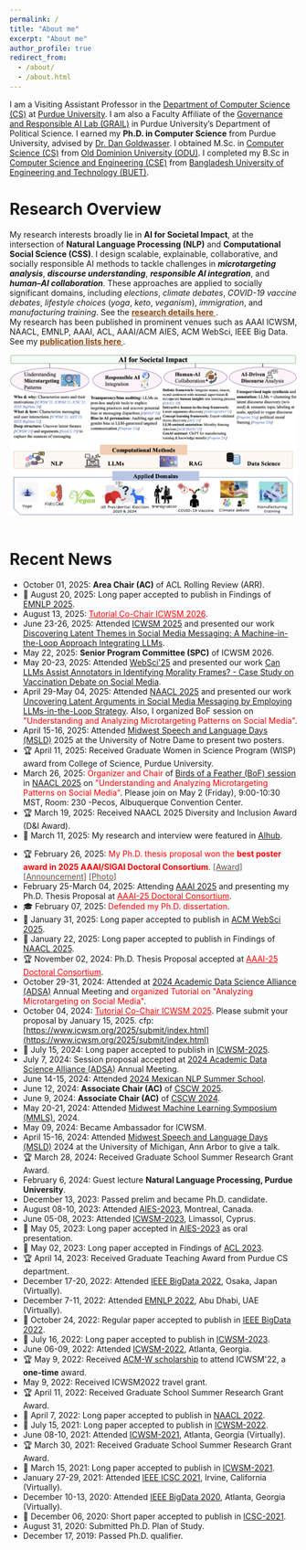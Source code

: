 ```yaml
---
permalink: /
title: "About me"
excerpt: "About me"
author_profile: true
redirect_from: 
  - /about/
  - /about.html
---
```

I am a Visiting Assistant Professor in the [Department of Computer Science (CS)](https://www.cs.purdue.edu/) at [Purdue University](https://www.purdue.edu/). I am also a Faculty Affiliate of the [Governance and Responsible AI Lab (GRAIL)](https://www.grail-lab.org/) in Purdue University’s Department of Political Science. I earned my **Ph.D. in Computer Science** from Purdue University, advised by [Dr. Dan Goldwasser](https://www.cs.purdue.edu/homes/dgoldwas/). I obtained M.Sc. in [Computer Science (CS)](https://odu.edu/compsci) from [Old Dominion University (ODU)](https://www.odu.edu/#prospective). I completed my B.Sc in [Computer Science and Engineering (CSE)](https://cse.buet.ac.bd/) from [Bangladesh University of Engineering and Technology (BUET)](http://www.buet.ac.bd/).
<!--- Prior to joining ODU, I worked as a software developer on the R&D team of [Dohatec New Media](http://www.dohatec.com/) for two years. -->

Research Overview
======
My research interests broadly lie in **AI for Societal Impact**, at the intersection of **Natural Language Processing (NLP)** and **Computational Social Science (CSS)**. I design scalable, explainable, collaborative, and socially responsible AI methods to tackle challenges in ***microtargeting analysis***, ***discourse understanding***, ***responsible AI integration***, and ***human–AI collaboration***. These approaches are applied to socially significant domains, including *elections*, *climate debates*, *COVID-19 vaccine debates*, *lifestyle choices* (*yoga*, *keto*, *veganism*), *immigration*, and *manufacturing training*. See the <a href="https://tunazislam.github.io/research/" style="color: #8B4513;" > <b>research details here</b> </a>. 
<br>
My research has been published in prominent venues such as AAAI ICWSM, NAACL, EMNLP, AAAI, ACL, AAAI/ACM AIES, ACM WebSci, IEEE Big Data.
See my <a href="https://tunazislam.github.io/publications/" style="color: #8B4513;" > <b>publication lists here </b> </a>. 
<div>
<img src="/images/research.png" style="width: 950px; height: auto;">
</div>
<br>

Recent News
======
* October 01, 2025: **Area Chair (AC)** of ACL Rolling Review (ARR).
* &#x1F4DD; August 20, 2025: Long paper accepted to publish in Findings of [EMNLP 2025](https://2025.emnlp.org/).
* August 13, 2025: <a style="color:red" href="https://www.icwsm.org/2026/organization.html">Tutorial Co-Chair ICWSM 2026</a>. 
* June 23-26, 2025: Attended [ICWSM 2025](https://www.icwsm.org/2025/index.html) and presented our work [Discovering Latent Themes in Social Media Messaging: A Machine-in-the-Loop Approach Integrating LLMs](https://ojs.aaai.org/index.php/ICWSM/article/view/35850). 
* May 22, 2025: **Senior Program Committee (SPC)** of ICWSM 2026.
* May 20-23, 2025: Attended [WebSci'25](https://www.websci25.org/) and presented our work [Can LLMs Assist Annotators in Identifying Morality Frames? - Case Study on Vaccination Debate on Social Media](https://dl.acm.org/doi/10.1145/3717867.3717902). 
* April 29-May 04, 2025: Attended [NAACL 2025](https://2025.naacl.org/) and presented our work [Uncovering Latent Arguments in Social Media Messaging by Employing LLMs-in-the-Loop Strategy](https://aclanthology.org/2025.findings-naacl.413/). Also, I organized BoF session on <span style="color:red">"Understanding and Analyzing Microtargeting Patterns on Social Media"</span>.
* April 15-16, 2025: Attended [Midwest Speech and Language Days (MSLD)](https://nlp.nd.edu/msld25/) 2025 at the University of Notre Dame to present two posters.
* &#x1F3C6; April 11, 2025: Received Graduate Women in Science Program (WISP) award from College of Science, Purdue University.
* March 26, 2025: <span style="color:red">Organizer and Chair</span> of [Birds of a Feather (BoF) session](https://2025.naacl.org/calls/affinity/) in [NAACL 2025](https://2025.naacl.org/) on <span style="color:red">"Understanding and Analyzing Microtargeting Patterns on Social Media"</span>. Please join on May 2 (Friday), 9:00-10:30 MST, Room: 230 -Pecos, Albuquerque Convention Center.
* &#x1F3C6; March 19, 2025: Received NAACL 2025 Diversity and Inclusion Award (D&I Award).
* &#x1F4F0; March 11, 2025: My research and interview were featured in [AIhub](https://aihub.org/2025/03/11/interview-with-tunazzina-islam-understand-microtargeting-and-activity-patterns-on-social-media/).
<!--- * March 10, 2025: Joined as AI Forge Visiting Assistant Professor at [Purdue Computer Science](https://www.cs.purdue.edu/). -->
* &#x1F3C6; February 26, 2025: <span style="color:red"> My Ph.D. thesis proposal won the **best poster award in 2025 AAAI/SIGAI Doctoral Consortium**</span>. <a href="https://aaai.org/about-aaai/aaai-awards/aaai-25-paper-awards/" style="color: #5f5147;" onmouseover="this.style.color='black';" onmouseout="this.style.color='#5f5147';">[Award]</a> <a href="https://tunazislam.github.io/files/AAAI 2025 DC best poster.pdf" style="color: #5f5147;" onmouseover="this.style.color='black';" onmouseout="this.style.color='#5f5147';">[Announcement]</a> <a href="https://tunazislam.github.io/images/Best_Poster_Award_AAAI_DC_2025.jpeg" style="color: #5f5147;" onmouseover="this.style.color='black';" onmouseout="this.style.color='#5f5147';">[Photo]</a>
* February 25-March 04, 2025: Attending [AAAI 2025](https://aaai.org/conference/aaai/aaai-25/) and presenting my Ph.D. Thesis Proposal at <a style="color:red" href="https://aaai.org/conference/aaai/aaai-25/doctoral-consortium-call/">AAAI-25 Doctoral Consortium</a>.
* &#x1F393; February 07, 2025: <span style="color:red"> Defended my Ph.D. dissertation</span>.
* &#x1F4DD; January 31, 2025: Long paper accepted to publish in [ACM WebSci 2025](https://www.websci25.org/).
* &#x1F4DD; January 22, 2025: Long paper accepted to publish in Findings of [NAACL 2025](https://2025.naacl.org/).
* &#x1F3C6; November 02, 2024: Ph.D. Thesis Proposal accepted at <a style="color:red" href="https://aaai.org/conference/aaai/aaai-25/doctoral-consortium-call/">AAAI-25 Doctoral Consortium</a>.
* October 29-31, 2024: Attended at [2024 Academic Data Science Alliance (ADSA)](https://academicdatascience.org/adsa-meetings/2024-adsa-annual-meeting/) Annual Meeting and <span style="color:red"> organized Tutorial on "Analyzing Microtargeting on Social Media"</span>.
* October 04, 2024: <a style="color:red" href="https://www.icwsm.org/2025/organization/index.html#">Tutorial Co-Chair ICWSM 2025</a>. Please submit your proposal by January 15, 2025. cfp: [https://www.icwsm.org/2025/submit/index.html](https://www.icwsm.org/2025/submit/index.html)
* &#x1F4DD; July 15, 2024: Long paper accepted to publish in [ICWSM-2025](https://www.icwsm.org/2025/).
* July 7, 2024: Session proposal accepted at [2024 Academic Data Science Alliance (ADSA)](https://academicdatascience.org/adsa-meetings/2024-adsa-annual-meeting/) Annual Meeting.
* June 14-15, 2024: Attended [2024 Mexican NLP Summer School](https://ampln.github.io/escuelaverano2024/).
* June 12, 2024: **Associate Chair (AC)** of [CSCW 2025](https://cscw.acm.org/2025/).
* June 9, 2024: **Associate Chair (AC)** of [CSCW 2024](https://cscw.acm.org/2024/).
* May 20-21, 2024: Attended [Midwest Machine Learning Symposium (MMLS)](https://midwest-ml.org/2024/), 2024.
* May 09, 2024: Became Ambassador for ICWSM.
* April 15-16, 2024: Attended [Midwest Speech and Language Days (MSLD)](https://ai.engin.umich.edu/news/midwest-speech-and-language-days/) 2024 at the University of Michigan, Ann Arbor to give a talk.
* &#x1F3C6; March 28, 2024: Received Graduate School Summer Research Grant Award.
* February 6, 2024: Guest lecture **Natural Language Processing, Purdue University**.
* December 13, 2023: Passed prelim and became Ph.D. candidate.
* August 08-10, 2023: Attended [AIES-2023](https://www.aies-conference.com/2023/), Montreal, Canada.
* June 05-08, 2023: Attended [ICWSM-2023](https://www.icwsm.org/2023/index.html/), Limassol, Cyprus.
* &#x1F4DD; May 05, 2023: Long paper accepted in [AIES-2023](https://www.aies-conference.com/2023/) as oral presentation.
* &#x1F4DD; May 02, 2023: Long paper accepted in Findings of [ACL 2023](https://2023.aclweb.org/).
* &#x1F3C6; April 14, 2023: Received Graduate Teaching Award from Purdue CS department.
* December 17-20, 2022: Attended [IEEE BigData 2022](https://bigdataieee.org/BigData2022/), Osaka, Japan (Virtually).
* December 7-11, 2022: Attended [EMNLP 2022](https://2022.emnlp.org/), Abu Dhabi, UAE (Virtually).
* &#x1F4DD; October 24, 2022: Regular paper accepted to publish in [IEEE BigData 2022](https://bigdataieee.org/BigData2022/).
* &#x1F4DD; July 16, 2022: Long paper accepted to publish in [ICWSM-2023](https://www.icwsm.org/2023/index.html/).
* June 06-09, 2022: Attended [ICWSM-2022](https://www.icwsm.org/2022/index.html), Atlanta, Georgia.
* &#x1F3C6; May 9, 2022: Received [ACM-W scholarship](https://women.acm.org/scholars/acm-w-scholars/tunazzina-islam/) to attend ICWSM'22, a **one-time** award.
* May 9, 2022: Received ICWSM2022 travel grant.
* &#x1F3C6; April 11, 2022: Received Graduate School Summer Research Grant Award.
* &#x1F4DD; April 7, 2022: Long paper accepted to publish in [NAACL 2022](https://2022.naacl.org/).
* &#x1F4DD; July 15, 2021: Long paper accepted to publish in [ICWSM-2022](https://www.icwsm.org/2022/index.html/).
* June 08-10, 2021: Attended [ICWSM-2021](https://www.icwsm.org/2021/index.html), Atlanta, Georgia (Virtually).
* &#x1F3C6; March 30, 2021: Received Graduate School Summer Research Grant Award.
* &#x1F4DD; March 15, 2021: Long paper accepted to publish in [ICWSM-2021](https://www.icwsm.org/2021/index.html).
* January 27-29, 2021: Attended [IEEE ICSC 2021](https://semanticcomputing.wixsite.com/icsc2021), Irvine, California (Virtually).
* December 10-13, 2020: Attended [IEEE BigData 2020](https://bigdataieee.org/BigData2020/), Atlanta, Georgia (Virtually).
* &#x1F4DD; December 06, 2020: Short paper accepted to publish in [ICSC-2021](https://www.semanticcomputing.org/).
* August 31, 2020: Submitted Ph.D. Plan of Study.
* December 17, 2019: Passed Ph.D. qualifier.

<!-- <span style="color: red">I’m on the academic job market 2024. I welcome any potential opportunities to connect and discuss how I can be a good fit for potential roles.</span>
<a href="https://tunazislam.github.io/files/CV_Tunazzina_Islam.pdf" style="color: blue;" > [CV]</a>
<a href="https://tunazislam.github.io/files/Research_Statement_Tunazzina_Islam.pdf" style="color: blue;" > [Research Statement]</a>
<a href="https://tunazislam.github.io/files/Teaching_Statement_Tunazzina_Islam.pdf" style="color: blue;" > [Teaching Statement]</a> -->
<!-- <a href="https://tunazislam.github.io/files/Diversity_Statement_Tunazzina_Islam.pdf" style="color: blue;" > [Diversity Statement]</a> -->

<!-- See my <a href="https://tunazislam.github.io/publications/" style="color: #8B4513;" > <b>publications here </b> </a> 
======
My <a href="https://scholar.google.com/citations?user=YNChCGMAAAAJ&hl=en" style="color: #8B4513;" > <b> Google Scholar </b> </a> and <a href="https://www.researchgate.net/profile/Tunazzina_Islam" style="color: #8B4513;" > <b> ResearchGate </b> </a> profile. -->

<!---
* December 10-13, 2020: Attended [IEEE BigData 2020](https://bigdataieee.org/BigData2020/), Atlanta, Georgia (Virtually).
* August 31, 2020: Submitted Ph.D. Plan of Study.
* December 17, 2019: Passed Ph.D. qualifier.
* August 10-16, 2019: Attended [IJCAI-2019](https://ijcai19.org/), Macao, China.
* August 04-08, 2019: Attended [KDD 2019](https://www.kdd.org/kdd2019/), Anchoarge, Alaska.
* July 07-12, 2019: Attended International HPC Summer School [IHPCSS2019](https://ss19.ihpcss.org/), Kobe, Japan.
* January 7, 2019: Started Ph.D. in [Computer Science](https://www.cs.purdue.edu/) at [Purdue University, West Lafayette](https://www.purdue.edu/).
* October 15, 2018: Got admission offer for Ph.D. in [Computer Science](https://www.cs.purdue.edu/) from [Purdue University](https://www.purdue.edu/) beginning in Spring 2019. 
* June 07, 2019 : Paper accepted to publish in [WISDOM'19](https://sentic.net/wisdom/#wisdom2019) co-located with [KDD'19](https://www.kdd.org/kdd2019/), Anchorage, Alaska. 
* May 18, 2019 : Paper accepted for a presentation in [SocialNLP 2019](https://sites.google.com/site/socialnlp2019/) [@ IJCAI-2019](https://ijcai19.org/), Macao, China. 
* April 30, 2019: [Journal paper](https://ieeexplore.ieee.org/document/8703093) named "Analysis of Subtelomeric REXTAL Assemblies Using QUAST" is available online.
* April 12-13, 2019: Attended CRA-W Graduate Cohort Workshop, Chicago, IL.
* March 15, 2019: Selected to participate in the [IHPCSS2019](https://ss19.ihpcss.org/), Kobe, Japan.
* January 30, 2019: Paper accepted to publish in [TCBB journal](https://www.computer.org/web/tcbb).
* January 7, 2019: Started Ph.D. in [Computer Science](https://www.cs.purdue.edu/) at [Purdue University, West Lafayette](https://www.purdue.edu/).
* December 13-14, 2018: Attended [SCEC 2018](https://scec18.github.io/) in Delhi, India.
* October 15, 2018: Got admission offer for Ph.D. in [Computer Science](https://www.cs.purdue.edu/) from [Purdue University](https://www.purdue.edu/) with a Research Assistantship beginning in Spring 2019. 
* October 4, 2018: Awarded travel funding to attend Second Workshop on Software Challenges to Exascale Computing [SCEC 2018](https://scec18.github.io/).
* September 29, 2018: Attended [UM Explore Graduate Studies in CSE 2018 Workshop](https://www.eecs.umich.edu/cse/Explore_Grad_Studies/).
* Sepetember 26-28, 2018: Attended [GHC 2018](https://ghc.anitab.org/2018-attend/schedule-overview/poster-session/#biotech) in Houston, TX to present my research Poster.
* August 2018: Graduated with Master's degree in [Computer Science](https://odu.edu/compsci) from [Old Dominion University](https://www.odu.edu/#prospective), Norfolk, VA.
* July 26, 2018: Received travel award to attend [UM Explore Graduate Studies in CSE 2018 Workshop](https://www.eecs.umich.edu/cse/Explore_Grad_Studies/).
* April 24, 2018: Awarded as [Computer Science Outstanding Graduate Researcher](https://twitter.com/oducs/status/988885970081714176).
* March 25, 2018: A Paper titled "REXTAL: Regional Extension of Assemblies Using Linked-Reads" was accepted in [ISBRA 2018](http://alan.cs.gsu.edu/isbra18/), Beijing, China.
* September 22, 2017: Won **2nd prize** in [Tapia Student Poster Competition](https://twitter.com/Tunaz_Islam/status/911624351400767490) in ACM Richard Tapia Celebration of Diversity in Computing Conference, Atlanta, GA.
* June 16, 2017: A paper titled "Quantification of Twist from the Central Lines of β-strands" was accepted in [Journal of Computational Biology](https://home.liebertpub.com/publications/journal-of-computational-biology/31/overview).
* October 19-21, 2016: Attended GHC 2016 as a [GHC Scholar](https://ghc.anitab.org/2016-student-academic/scholarships/2016-ghc-scholars/attachment/tunazzina-islam-1/) in Houston, TX and presented my research Poster.
* September 14-17, 2016: Attended with the travel grant at ACM Richard Tapia Celebration of Diversity in Computing Conference, Austin, TX.
* April 15-16, 2016: Attended CRA-W Graduate Cohort Workshop, San Diego, CA.
-->


